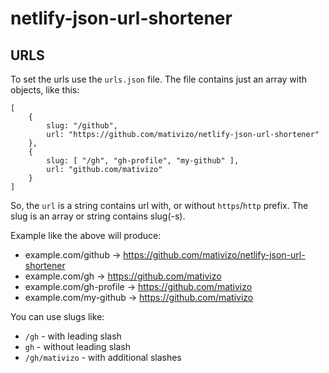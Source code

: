 # netlify-json-url-shortener



## URLS

To set the urls use the `urls.json` file. The file contains just an array with objects, like this:
```
[
    {
        slug: "/github",
        url: "https://github.com/mativizo/netlify-json-url-shortener"
    },
    {
        slug: [ "/gh", "gh-profile", "my-github" ],
        url: "github.com/mativizo"
    }
]
```

So, the `url` is a string contains url with, or without `https`/`http` prefix.
The slug is an array or string contains slug(-s).

Example like the above will produce:
- example.com/github -> https://github.com/mativizo/netlify-json-url-shortener
- example.com/gh -> https://github.com/mativizo
- example.com/gh-profile -> https://github.com/mativizo
- example.com/my-github -> https://github.com/mativizo

You can use slugs like:
- `/gh` - with leading slash
- `gh` - without leading slash
- `/gh/mativizo` - with additional slashes